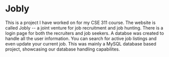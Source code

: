 # Jobly
This is a project I have worked on for my CSE 311 course.
The website is called Jobly --  a joint venture for job recruitment and job hunting. 
There is a login page for both the recruiters and job seekers. 
A databse was created to handle all the user information. 
You can search for active job listings and even update your current job.
This was mainly a MySQL database based project, showcasing our database handling capabilites.
